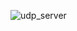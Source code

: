 ![udp_server](https://user-images.githubusercontent.com/85059419/207581422-a8b6c90c-5269-4677-b2d2-0e9daf331993.png)
